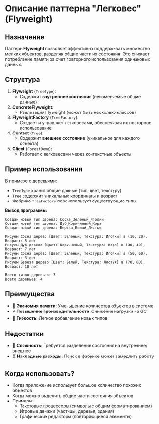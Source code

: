 # Описание паттерна "Легковес" (Flyweight)

## Назначение
Паттерн **Flyweight** позволяет эффективно поддерживать множество мелких объектов, разделяя общие части их состояния. Это снижает потребление памяти за счет повторного использования одинаковых данных.

## Структура
1. **Flyweight** (`TreeType`):
    - Содержит **внутреннее состояние** (неизменяемые общие данные)
2. **ConcreteFlyweight**:
    - Реализация Flyweight (может быть несколько классов)
3. **FlyweightFactory** (`TreeFactory`):
    - Создает и управляет легковесами, обеспечивая их повторное использование
4. **Context** (`Tree`):
    - Содержит **внешнее состояние** (уникальное для каждого объекта)
5. **Client** (`ForestDemo`):
    - Работает с легковесами через контекстные объекты

## Пример использования
В примере с деревьями:
- `TreeType` хранит общие данные (тип, цвет, текстуру)
- `Tree` содержит уникальные координаты и возраст
- Фабрика `TreeFactory` переиспользует существующие типы

**Вывод программы:**
```
Создан новый тип дерева: Сосна_Зеленый_Иголки
Создан новый тип дерева: Дуб_Коричневый_Кора
Создан новый тип дерева: Береза_Белый_Листья

Рисуем Сосна дерево [Цвет: Зеленый, Текстура: Иголки] в (10, 20), Возраст: 5 лет
Рисуем Дуб дерево [Цвет: Коричневый, Текстура: Кора] в (30, 40), Возраст: 7 лет
Рисуем Сосна дерево [Цвет: Зеленый, Текстура: Иголки] в (50, 60), Возраст: 3 лет
Рисуем Береза дерево [Цвет: Белый, Текстура: Листья] в (70, 80), Возраст: 10 лет

Всего типов деревьев: 3
Всего деревьев: 4
```

## Преимущества
- 🔽 **Экономия памяти**: Уменьшение количества объектов в системе
- ⚡ **Повышение производительности**: Снижение нагрузки на GC
- 🧩 **Гибкость**: Легкое добавление новых типов

## Недостатки
- 🧠 **Сложность**: Требуется разделение состояния на внутреннее/внешнее
- ⏳ **Накладные расходы**: Поиск в фабрике может замедлить работу

## Когда использовать?
- Когда приложение использует большое количество похожих объектов
- Когда можно выделить общие части состояния объектов
- Примеры:
    - Текстовые процессоры (символы с общим форматированием)
    - Игровые движки (частицы, деревья, здания)
    - Графические редакторы (повторяющиеся элементы)